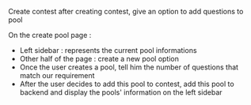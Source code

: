Create contest
after creating contest, give an option to add questions to pool

On the create pool page : 
   * Left sidebar : represents the current pool informations
   * Other half of the page : create a new pool option 
   * Once the user creates a pool, tell him the number of questions that match our requirement 
   * After the user decides to add this pool to contest, add this pool to backend and display the pools' information on the left sidebar

